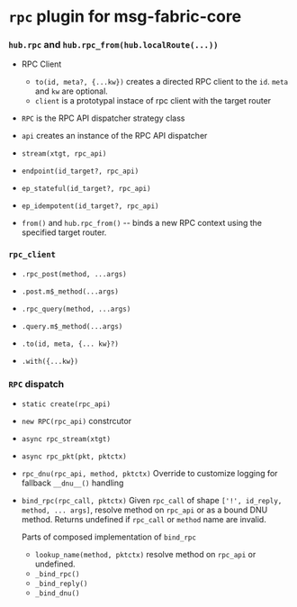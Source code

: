 # `rpc` plugin for msg-fabric-core 


### `hub.rpc` and `hub.rpc_from(hub.localRoute(...))`

- RPC Client
  - `to(id, meta?, {...kw})` creates a directed RPC client to the `id`. `meta` and `kw` are optional.
  - `client` is a prototypal instace of rpc client with the target router

- `RPC` is the RPC API dispatcher strategy class
- `api` creates an instance of the RPC API dispatcher
- `stream(xtgt, rpc_api)`

- `endpoint(id_target?, rpc_api)`
- `ep_stateful(id_target?, rpc_api)`
- `ep_idempotent(id_target?, rpc_api)`

- `from()` and `hub.rpc_from()` -- binds a new RPC context using the specified target router.


### `rpc_client`

- `.rpc_post(method, ...args)`
- `.post.m$_method(...args)`

- `.rpc_query(method, ...args)`
- `.query.m$_method(...args)`

- `.to(id, meta, {... kw}?)`
- `.with({...kw})`


### `RPC` dispatch

- `static create(rpc_api)`
- `new RPC(rpc_api)` constrcutor
- `async rpc_stream(xtgt)`
- `async rpc_pkt(pkt, pktctx)`

- `rpc_dnu(rpc_api, method, pktctx)`
  Override to customize logging for fallback `__dnu__()` handling

- `bind_rpc(rpc_call, pktctx)`
  Given `rpc_call` of shape `['!', id_reply, method, ... args]`, resolve method on `rpc_api` or as a bound DNU method.
  Returns undefined if `rpc_call` or `method` name are invalid.

  Parts of composed implementation of `bind_rpc`

  - `lookup_name(method, pktctx)` resolve method on `rpc_api` or undefined.
  - `_bind_rpc()` 
  - `_bind_reply()`
  - `_bind_dnu()`

